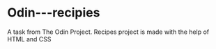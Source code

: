 # Odin---recipies
A task from The Odin Project. Recipes project is made with the help of HTML and CSS
